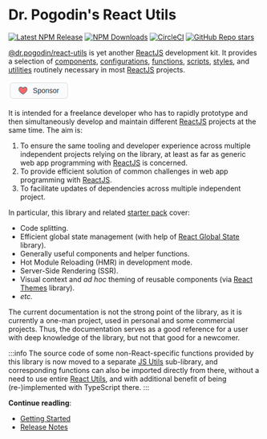 # Dr. Pogodin's React Utils

[![Latest NPM Release](https://img.shields.io/npm/v/@dr.pogodin/react-utils.svg)](https://www.npmjs.com/package/@dr.pogodin/react-utils)
[![NPM Downloads](https://img.shields.io/npm/dm/@dr.pogodin/react-utils.svg)](https://www.npmjs.com/package/@dr.pogodin/react-utils)
[![CircleCI](https://dl.circleci.com/status-badge/img/gh/birdofpreyru/react-utils/tree/master.svg?style=shield)](https://app.circleci.com/pipelines/github/birdofpreyru/react-utils)
[![GitHub Repo stars](https://img.shields.io/github/stars/birdofpreyru/react-utils?style=social)](https://github.com/birdofpreyru/react-utils)

[@dr.pogodin/react-utils](https://www.npmjs.com/package/@dr.pogodin/react-utils)
is yet another [ReactJS] development kit. It provides a selection of
[components](/docs/api#components),
[configurations](/docs/api#configs),
[functions](/docs/api#functions),
[scripts](/docs/api#scripts),
[styles](/docs/api#styles),
and [utilities](/docs/api#utils)
routinely necessary in most [ReactJS] projects.

[![Sponsor](../../static/img/sponsor.png)](https://github.com/sponsors/birdofpreyru)

It is intended for a freelance developer who has to rapidly prototype and
then simultaneously develop and maintain different [ReactJS] projects at
the same time. The aim is:
1.  To ensure the same tooling and developer experience across multiple
    independent projects relying on the library, at least as far as generic
    web app programming with [ReactJS] is concerned.
2.  To provide efficient solution of common challenges in web app programming
    with [ReactJS].
3.  To facilitate updates of dependencies across multiple independent project.

In particular, this library and related [starter pack] cover:
- Code splitting.
- Efficient global state management (with help of [React Global State] library).
- Generally useful components and helper functions.
- Hot Module Reloading (HMR) in development mode.
- Server-Side Rendering (SSR).
- Visual context and _ad hoc_ theming of reusable components (via [React Themes]
  library).
- _etc._

The current documentation is not the strong point of the library, as it is
currently a one-man project, used in personal and some commercial projects.
Thus, the documentation serves as a good reference for a user with deep
knowledge of the library, but not that good for a newcomer.

:::info
The source code of some non-React-specific functions provided by this library
is now moved to a separate [JS Utils] sub-library, and corresponding functions
can also be imported directly from there, without a need to use entire
[React Utils], and with additional benefit of being (re-)implemented
with TypeScript there.
:::

**Continue readling**:
- [Getting Started](/docs/tutorials)
- [Release Notes](https://github.com/birdofpreyru/react-utils/releases)

[JS Utils]: https://www.npmjs.com/package/@dr.pogodin/js-utils
[ReactJS]: https://reactjs.org
[React Global State]: https://dr.pogodin.studio/docs/react-global-state
[React Themes]: https://dr.pogodin.studio/docs/react-themes
[React Utils]: https://dr.pogodin.studio/docs/react-utils/index.html
[Starter Pack]: https://github.com/birdofpreyru/react-starter
